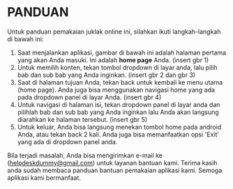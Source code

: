 PANDUAN
=================
Untuk panduan pemakaian juklak online ini, silahkan ikuti langkah-langkah di bawah ini:
  1. Saat menjalankan aplikasi, gambar di bawah ini adalah halaman pertama yang akan Anda masuki. Ini adalah **home page** Anda. (insert gbr 1)
  2. Untuk memilih konten, tekan tombol dropdown di layar anda, lalu pilih bab dan sub bab yang Anda inginkan. (insert gbr 2 dan gbr 3)
  3. Saat di halaman tujuan Anda, tekan back untuk kembali ke menu utama (home page). Anda juga bisa menggunakan navigasi home yang ada pada dropdown panel di layar Anda. (insert gbr 4)
  4. Untuk navigasi di halaman isi, tekan dropdown panel di layar anda dan pilihlah bab dan sub bab yang Anda inginkan lalu Anda akan langsung diarahkan ke halaman tersebut. (insert gbr 5)
  5. Untuk keluar, Anda bisa langsung menekan tombol home pada android Anda, atau tekan back 2 kali. Anda juga bisa memanfaatkan opsi 'Exit' yang ada di dropdown panel anda.

Bila terjadi masalah, Anda bisa mengirimkan e-mail ke (helpdeskdummy@gmail.com) untuk layanan bantuan kami. Terima kasih anda sudah membaca panduan bantuan pemakaian aplikasi kami. Semoga aplikasi kami bermanfaat.
